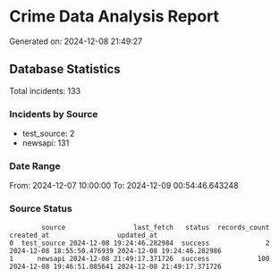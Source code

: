 # Crime Data Analysis Report

Generated on: 2024-12-08 21:49:27

## Database Statistics

Total incidents: 133

### Incidents by Source

- test_source: 2
- newsapi: 131

### Date Range

From: 2024-12-07 10:00:00
To: 2024-12-09 00:54:46.643248

### Source Status

```
        source                 last_fetch   status  records_count                 created_at                 updated_at
0  test_source 2024-12-08 19:24:46.282984  success              2 2024-12-08 18:55:50.476939 2024-12-08 19:24:46.282986
1      newsapi 2024-12-08 21:49:17.371726  success            100 2024-12-08 19:46:51.085641 2024-12-08 21:49:17.371726
```
